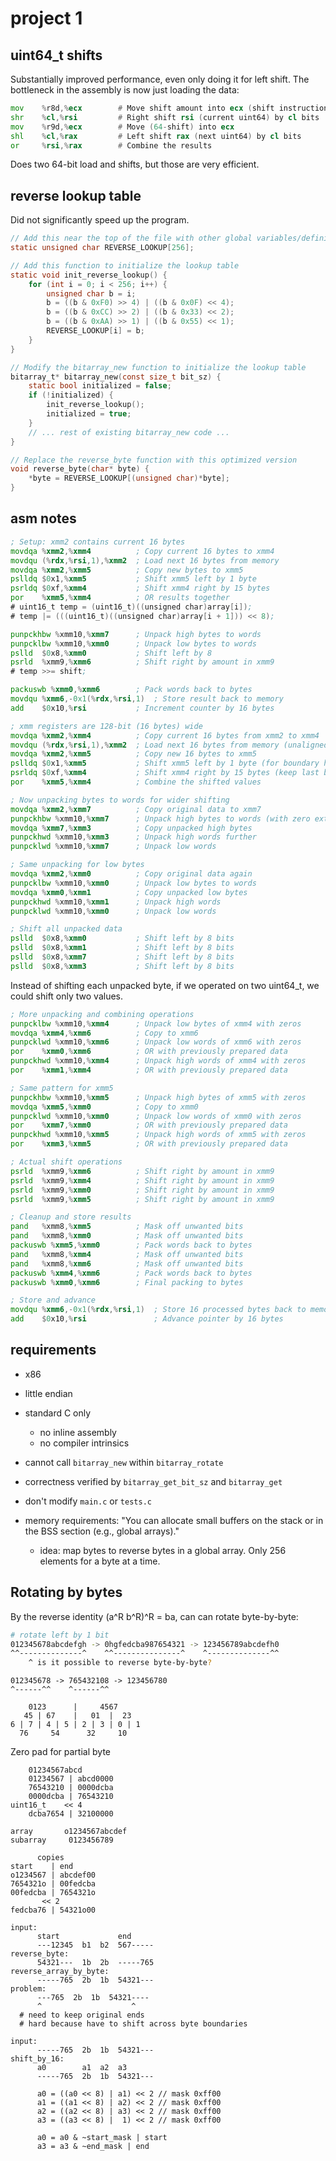 # project 1

## uint64_t shifts

Substantially improved performance, even only doing it for left shift.
The bottleneck in the assembly is now just loading the data:

```asm
mov    %r8d,%ecx        # Move shift amount into ecx (shift instructions use cl register)
shr    %cl,%rsi         # Right shift rsi (current uint64) by cl bits
mov    %r9d,%ecx        # Move (64-shift) into ecx
shl    %cl,%rax         # Left shift rax (next uint64) by cl bits
or     %rsi,%rax        # Combine the results
```
Does two 64-bit load and shifts, but those are very efficient.

## reverse lookup table

Did not significantly speed up the program.

```c
// Add this near the top of the file with other global variables/definitions
static unsigned char REVERSE_LOOKUP[256];

// Add this function to initialize the lookup table
static void init_reverse_lookup() {
    for (int i = 0; i < 256; i++) {
        unsigned char b = i;
        b = ((b & 0xF0) >> 4) | ((b & 0x0F) << 4);
        b = ((b & 0xCC) >> 2) | ((b & 0x33) << 2);
        b = ((b & 0xAA) >> 1) | ((b & 0x55) << 1);
        REVERSE_LOOKUP[i] = b;
    }
}

// Modify the bitarray_new function to initialize the lookup table
bitarray_t* bitarray_new(const size_t bit_sz) {
    static bool initialized = false;
    if (!initialized) {
        init_reverse_lookup();
        initialized = true;
    }
    // ... rest of existing bitarray_new code ...
}

// Replace the reverse_byte function with this optimized version
void reverse_byte(char* byte) {
    *byte = REVERSE_LOOKUP[(unsigned char)*byte];
}
```

## asm notes

```asm
; Setup: xmm2 contains current 16 bytes
movdqa %xmm2,%xmm4          ; Copy current 16 bytes to xmm4
movdqu (%rdx,%rsi,1),%xmm2  ; Load next 16 bytes from memory
movdqa %xmm2,%xmm5          ; Copy new bytes to xmm5
pslldq $0x1,%xmm5           ; Shift xmm5 left by 1 byte
psrldq $0xf,%xmm4           ; Shift xmm4 right by 15 bytes
por    %xmm5,%xmm4          ; OR results together
# uint16_t temp = (uint16_t)((unsigned char)array[i]);  
# temp |= (((uint16_t)((unsigned char)array[i + 1])) << 8);  
```

```asm
punpckhbw %xmm10,%xmm7      ; Unpack high bytes to words
punpcklbw %xmm10,%xmm0      ; Unpack low bytes to words
pslld  $0x8,%xmm0           ; Shift left by 8
psrld  %xmm9,%xmm6          ; Shift right by amount in xmm9
# temp >>= shift;  
```

```asm
packuswb %xmm0,%xmm6        ; Pack words back to bytes
movdqu %xmm6,-0x1(%rdx,%rsi,1)  ; Store result back to memory
add    $0x10,%rsi           ; Increment counter by 16 bytes
```

```asm
; xmm registers are 128-bit (16 bytes) wide
movdqa %xmm2,%xmm4          ; Copy current 16 bytes from xmm2 to xmm4
movdqu (%rdx,%rsi,1),%xmm2  ; Load next 16 bytes from memory (unaligned) into xmm2
movdqa %xmm2,%xmm5          ; Copy new 16 bytes to xmm5
pslldq $0x1,%xmm5           ; Shift xmm5 left by 1 byte (for boundary handling)
psrldq $0xf,%xmm4           ; Shift xmm4 right by 15 bytes (keep last byte)
por    %xmm5,%xmm4          ; Combine the shifted values

; Now unpacking bytes to words for wider shifting
movdqa %xmm2,%xmm7          ; Copy original data to xmm7
punpckhbw %xmm10,%xmm7      ; Unpack high bytes to words (with zero extend)
movdqa %xmm7,%xmm3          ; Copy unpacked high bytes
punpckhwd %xmm10,%xmm3      ; Unpack high words further
punpcklwd %xmm10,%xmm7      ; Unpack low words

; Same unpacking for low bytes
movdqa %xmm2,%xmm0          ; Copy original data again
punpcklbw %xmm10,%xmm0      ; Unpack low bytes to words
movdqa %xmm0,%xmm1          ; Copy unpacked low bytes
punpckhwd %xmm10,%xmm1      ; Unpack high words
punpcklwd %xmm10,%xmm0      ; Unpack low words

; Shift all unpacked data
pslld  $0x8,%xmm0           ; Shift left by 8 bits
pslld  $0x8,%xmm1           ; Shift left by 8 bits
pslld  $0x8,%xmm7           ; Shift left by 8 bits
pslld  $0x8,%xmm3           ; Shift left by 8 bits
```

Instead of shifting each unpacked byte, 
if we operated on two uint64_t, we could shift only two values. 

```asm
; More unpacking and combining operations
punpcklbw %xmm10,%xmm4      ; Unpack low bytes of xmm4 with zeros
movdqa %xmm4,%xmm6          ; Copy to xmm6
punpcklwd %xmm10,%xmm6      ; Unpack low words of xmm6 with zeros
por    %xmm0,%xmm6          ; OR with previously prepared data
punpckhwd %xmm10,%xmm4      ; Unpack high words of xmm4 with zeros
por    %xmm1,%xmm4          ; OR with previously prepared data

; Same pattern for xmm5
punpckhbw %xmm10,%xmm5      ; Unpack high bytes of xmm5 with zeros
movdqa %xmm5,%xmm0          ; Copy to xmm0
punpcklwd %xmm10,%xmm0      ; Unpack low words of xmm0 with zeros
por    %xmm7,%xmm0          ; OR with previously prepared data
punpckhwd %xmm10,%xmm5      ; Unpack high words of xmm5 with zeros
por    %xmm3,%xmm5          ; OR with previously prepared data

; Actual shift operations
psrld  %xmm9,%xmm6          ; Shift right by amount in xmm9
psrld  %xmm9,%xmm4          ; Shift right by amount in xmm9
psrld  %xmm9,%xmm0          ; Shift right by amount in xmm9
psrld  %xmm9,%xmm5          ; Shift right by amount in xmm9

; Cleanup and store results
pand   %xmm8,%xmm5          ; Mask off unwanted bits
pand   %xmm8,%xmm0          ; Mask off unwanted bits
packuswb %xmm5,%xmm0        ; Pack words back to bytes
pand   %xmm8,%xmm4          ; Mask off unwanted bits
pand   %xmm8,%xmm6          ; Mask off unwanted bits
packuswb %xmm4,%xmm6        ; Pack words back to bytes
packuswb %xmm0,%xmm6        ; Final packing to bytes

; Store and advance
movdqu %xmm6,-0x1(%rdx,%rsi,1)  ; Store 16 processed bytes back to memory
add    $0x10,%rsi               ; Advance pointer by 16 bytes
```


## requirements

* x86
* little endian
* standard C only
  * no inline assembly
  * no compiler intrinsics
* cannot call `bitarray_new` within `bitarray_rotate`
* correctness verified by `bitarray_get_bit_sz` and `bitarray_get`
* don't modify `main.c` or `tests.c`

* memory requirements: "You can allocate small
  buffers on the stack or in the BSS section (e.g., global arrays)."
  * idea: map bytes to reverse bytes in a global array. Only 256 elements
    for a byte at a time.
    

## Rotating by bytes

By the reverse identity (a^R b^R)^R = ba, can can rotate byte-by-byte:

```bash
# rotate left by 1 bit
012345678abcdefgh -> 0hgfedcba987654321 -> 123456789abcdefh0
^^--------------^    ^^---------------^    ^--------------^^
    ^ is it possible to reverse byte-by-byte?
```

```
012345678 -> 765432108 -> 123456780
^------^^    ^------^^

    0123      |     4567 
   45 | 67    |   01  |  23
6 | 7 | 4 | 5 | 2 | 3 | 0 | 1
  76     54      32     10 
```

Zero pad for partial byte
```
    01234567abcd
    01234567 | abcd0000
    76543210 | 0000dcba
    0000dcba | 76543210
uint16_t    << 4
    dcba7654 | 32100000
```

```
array       o1234567abcdef
subarray     0123456789

      copies
start    | end 
o1234567 | abcdef00
7654321o | 00fedcba
00fedcba | 7654321o
       << 2
fedcba76 | 54321o00
```

```
input: 
      start             end
      ---12345  b1  b2  567-----
reverse_byte:
      54321---  1b  2b  -----765
reverse_array_by_byte:
      -----765  2b  1b  54321---
problem: 
      ---765  2b  1b  54321----
      ^                    ^    
  # need to keep original ends
  # hard because have to shift across byte boundaries

input: 
      -----765  2b  1b  54321---
shift_by_16:
      a0        a1  a2  a3
      -----765  2b  1b  54321---

      a0 = ((a0 << 8) | a1) << 2 // mask 0xff00
      a1 = ((a1 << 8) | a2) << 2 // mask 0xff00
      a2 = ((a2 << 8) | a3) << 2 // mask 0xff00
      a3 = ((a3 << 8) |  1) << 2 // mask 0xff00
      
      a0 = a0 & ~start_mask | start
      a3 = a3 & ~end_mask | end
```

